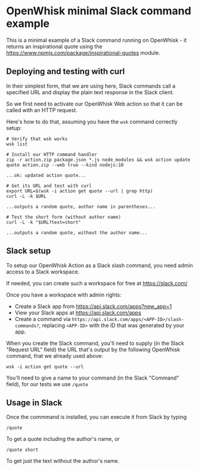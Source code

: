 OpenWhisk minimal Slack command example
===

This is a minimal example of a Slack command running on OpenWhisk - it returns an inspirational
quote using the https://www.npmjs.com/package/inspirational-quotes module.

Deploying and testing with curl
---

In their simplest form, that we are using here, Slack commands call a specified URL and 
display the plain text response in the Slack client.

So we first need to activate our OpenWhisk Web action so that it can be called with
an HTTP request.

Here's how to do that, assuming you have the `wsk` command correctly setup:

    # Verify that wsk works
    wsk list
    
    # Install our HTTP command handler
    zip -r action.zip package.json *.js node_modules && wsk action update quote action.zip --web true --kind nodejs:10
    
    ...ok: updated action quote...
    
    # Get its URL and test with curl
    export URL=$(wsk -i action get quote --url | grep http)
    curl -L -k $URL
    
    ...outputs a random quote, author name in parentheses...
    
    # Test the short form (without author name)
    curl -L -k "$URL?text=short"
    
    ...outputs a random quote, without the author name...
    
Slack setup
---

To setup our OpenWhisk Action as a Slack slash command, you need admin access to a Slack workspace.

If needed, you can create such a workspace for free at https://slack.com/

Once you have a workspace with admin rights:

 * Create a Slack app from https://api.slack.com/apps?new_app=1
 * View your Slack apps at https://api.slack.com/apps
 * Create a command via `https://api.slack.com/apps/<APP-ID>/slash-commands?`, replacing `<APP-ID>` with
   the ID that was generated by your app.
 
 When you create the Slack command, you'll need to supply (in the Slack "Request URL" field) the URL 
 that's output by the following OpenWhisk command, that we already used above:
 
    wsk -i action get quote --url     
    
You'll need to give a name to your command (in the Slack "Command" field), for our tests we use `/quote`    
    
Usage in Slack
---

Once the commmand is installed, you can execute it from Slack by typing

    /quote
    
To get a quote including the author's name, or

    /quote short
    
To get just the text without the author's name.    
    
